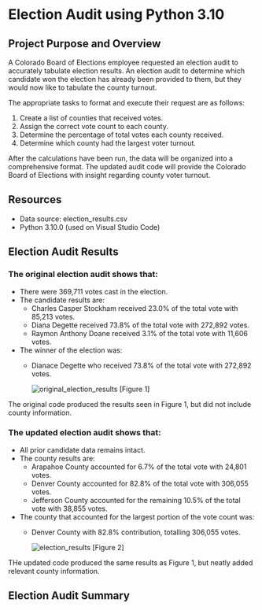 # Election Audit using Python 3.10

## Project Purpose and Overview
A Colorado Board of Elections employee requested an election audit to accurately tabulate election results. An election audit to determine which candidate won the election has already been provided to them, but they would now like to tabulate the county turnout.

The appropriate tasks to format and execute their request are as follows:
  
  1. Create a list of counties that received votes.
  2. Assign the correct vote count to each county.
  3. Determine the percentage of total votes each county received.
  4. Determine which county had the largest voter turnout.

After the calculations have been run, the data will be organized into a comprehensive format. The updated audit code will provide the Colorado Board of Elections with insight regarding county voter turnout.

## Resources
 - Data source: election_results.csv
 - Python 3.10.0 (used on Visual Studio Code)

## Election Audit Results
### The original election audit shows that:
  - There were 369,711 votes cast in the election.
  - The candidate results are:
    - Charles Casper Stockham received 23.0% of the total vote with 85,213 votes.
    - Diana Degette received 73.8% of the total vote with 272,892 votes.
    - Raymon Anthony Doane received 3.1% of the total vote with 11,606 votes.
  - The winner of the election was:
    - Dianace Degette who received 73.8% of the total vote with 272,892 votes.

      ![original_election_results](https://user-images.githubusercontent.com/92493572/141514869-972b4b35-3f5d-4629-88ae-64919ead7b7d.png)
[Figure 1]

The original code produced the results seen in Figure 1, but did not include county information.

### The updated election audit shows that:
  - All prior candidate data remains intact.
  - The county results are:
    - Arapahoe County accounted for 6.7% of the total vote with 24,801 votes.
    - Denver County accounted for 82.8% of the total vote with 306,055 votes.
    - Jefferson County accounted for the remaining 10.5% of the total vote with 38,855 votes.
  - The county that accounted for the largest portion of the vote count was:
    - Denver County with 82.8% contribution, totalling 306,055 votes.

      ![election_results](https://user-images.githubusercontent.com/92493572/141516533-8cb038af-2deb-46bc-83b8-383f1b0d5e30.png)
[Figure 2]

THe updated code produced the same results as Figure 1, but neatly added relevant county information.

## Election Audit Summary
